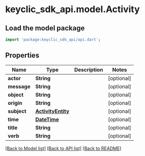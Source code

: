 # keyclic_sdk_api.model.Activity

## Load the model package
```dart
import 'package:keyclic_sdk_api/api.dart';
```

## Properties
Name | Type | Description | Notes
------------ | ------------- | ------------- | -------------
**actor** | **String** |  | [optional] 
**message** | **String** |  | [optional] 
**object** | **String** |  | [optional] 
**origin** | **String** |  | [optional] 
**subject** | [**ActivityEntity**](ActivityEntity.md) |  | [optional] 
**time** | [**DateTime**](DateTime.md) |  | [optional] 
**title** | **String** |  | [optional] 
**verb** | **String** |  | [optional] 

[[Back to Model list]](../README.md#documentation-for-models) [[Back to API list]](../README.md#documentation-for-api-endpoints) [[Back to README]](../README.md)


